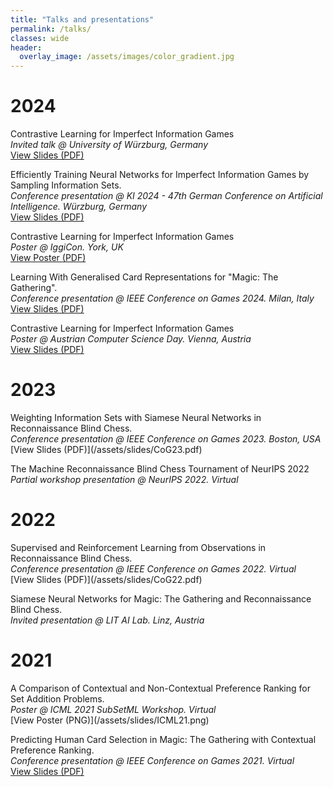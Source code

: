 ```yaml
---
title: "Talks and presentations"
permalink: /talks/
classes: wide
header:
  overlay_image: /assets/images/color_gradient.jpg
---
```


<h1> 2024 </h1>

Contrastive Learning for Imperfect Information Games<br> 
<i>Invited talk @ University of Würzburg, Germany</i>  <br>
[View Slides (PDF)](/assets/slides/Würzburg24.pdf)

Efficiently Training Neural Networks for Imperfect Information Games by Sampling Information Sets. <br>
<i>Conference presentation @ KI 2024 - 47th German Conference on Artificial Intelligence. Würzburg, Germany</i> <br>
[View Slides (PDF)](/assets/slides/KI24.pdf)

Contrastive Learning for Imperfect Information Games<br>
<i>Poster @ IggiCon. York, UK</i>  <br>
[View Poster (PDF)](/assets/slides/Iggi24.pdf)

Learning With Generalised Card Representations for "Magic: The Gathering". <br>
<i>Conference presentation @ IEEE Conference on Games 2024. Milan, Italy</i>  <br>
[View Slides (PDF)](/assets/slides/CoG24.pdf)

Contrastive Learning for Imperfect Information Games<br>
<i> Poster @ Austrian Computer Science Day. Vienna, Austria</i>  <br>
[View Slides (PDF)](/assets/slides/ACS24.pdf)


<h1> 2023 </h1>
Weighting Information Sets with Siamese Neural Networks in Reconnaissance Blind Chess. <br>
<i>Conference presentation @ IEEE Conference on Games 2023. Boston, USA </i>  <br>
[View Slides (PDF)](/assets/slides/CoG23.pdf)

The Machine Reconnaissance Blind Chess Tournament of NeurIPS 2022 <br>
<i>Partial workshop presentation @ NeurIPS 2022. Virtual</i> <br>
 
<h1> 2022 </h1>
Supervised and Reinforcement Learning from Observations in Reconnaissance Blind Chess. <br>
<i>Conference presentation @ IEEE Conference on Games 2022. Virtual</i> <br>
[View Slides (PDF)](/assets/slides/CoG22.pdf)

Siamese Neural Networks for Magic: The Gathering and Reconnaissance Blind Chess. <br>
<i>Invited presentation @ LIT AI Lab. Linz, Austria</i>  <br>

<h1> 2021 </h1>
A Comparison of Contextual and Non-Contextual Preference Ranking for Set Addition Problems.<br>
<i>Poster @ ICML 2021 SubSetML Workshop. Virtual</i>  <br>
[View Poster (PNG)](/assets/slides/ICML21.png)

Predicting Human Card Selection in Magic: The Gathering with Contextual Preference Ranking. <br>
<i>Conference presentation @ IEEE Conference on Games 2021. Virtual</i>  <br>
[View Slides (PDF)](/assets/slides/CoG21.pdf)